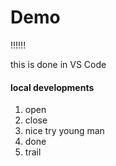 # Demo

!!!!!!


this is done in VS Code


#### local developments

1. open 
2. close 
3. nice try young man
4. done
5. trail
